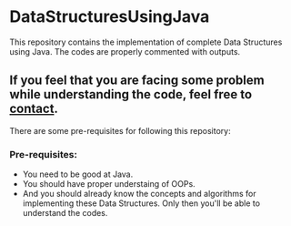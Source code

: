 # DataStructuresUsingJava
This repository contains the implementation of complete Data Structures using Java. The codes are properly commented with outputs.

## If you feel that you are facing some problem while understanding the code, feel free to <a href="http://aboutaakash.in/contact">contact</a>.

There are some pre-requisites for following this repository:

### Pre-requisites:
<ul>
  <li> You need to be good at Java.</li>
  <li> You should have proper understaing of OOPs.</li>
  <li> And you should already know the concepts and algorithms for implementing these Data Structures. Only then you'll be able to understand the codes.</li>
 </ul>
